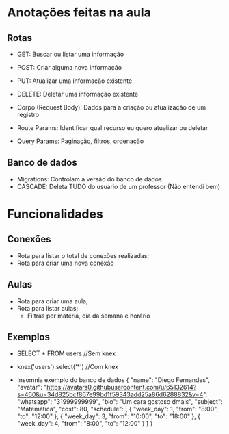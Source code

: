 # Anotações feitas na aula

## Rotas

- GET: Buscar ou listar uma informação
- POST: Criar alguma nova informação
- PUT: Atualizar uma informação existente
- DELETE: Deletar uma informação existente

- Corpo (Request Body): Dados para a criação ou atualização de um registro
- Route Params: Identificar qual recurso eu quero atualizar ou deletar
- Query Params: Paginação, filtros, ordenação

## Banco de dados

- Migrations: Controlam a versão do banco de dados
- CASCADE: Deleta TUDO do usuario de um professor (Não entendi bem)

# Funcionalidades

## Conexões

- Rota para listar o total de conexões realizadas;
- Rota para criar uma nova conexão

## Aulas

- Rota para criar uma aula;
- Rota para listar aulas;
  - Filtras por matéria, dia da semana e horário

## Exemplos

- SELECT * FROM users //Sem knex
- knex('users').select('*') //Com knex

- Insomnia exemplo do banco de dados
{
	"name": "Diego Fernandes",
	"avatar": "https://avatars0.githubusercontent.com/u/65132614?s=460&u=34d825bcf867e99bd1f59343add25a86d6288832&v=4",
	"whatsapp": "31999999999",
	"bio": "Um cara gostoso dmais",
	"subject": "Matemática",
	"cost": 80,
	"schedule": [
		{ "week_day": 1, "from": "8:00", "to": "12:00" },
		{ "week_day": 3, "from": "10:00", "to": "18:00" },
		{ "week_day": 4, "from": "8:00", "to": "12:00" }
	]
}
